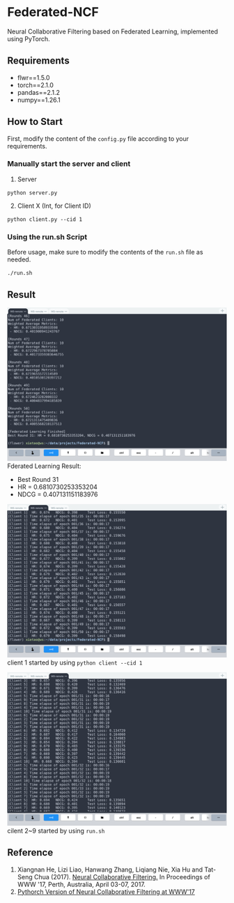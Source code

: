 # Federated-NCF
Neural Collaborative Filtering based on Federated Learning, implemented using PyTorch.

## Requirements
 - flwr==1.5.0
 - torch==2.1.0
 - pandas==2.1.2
 - numpy==1.26.1

## How to Start
First, modify the content of the `config.py` file according to your requirements.
### Manually start the server and client
1. Server
```
python server.py
```
2. Client X (Int, for Client ID)
```
python client.py --cid 1
```
### Using the run.sh Script
Before usage, make sure to modify the contents of the `run.sh` file as needed.
```
./run.sh
```

## Result
![server](./assets/IMG_Server.PNG)
Fderated Learning Result:
 - Best Round 31
 - HR = 0.6810730253353204
 - NDCG = 0.407131151183976


![client_1](./assets/IMG_Client_1.PNG)
client 1 started by using `python client --cid 1`


![clients](./assets/IMG_Clients.PNG)
cilent 2~9 started by using `run.sh`


## Reference
1. Xiangnan He, Lizi Liao, Hanwang Zhang, Liqiang Nie, Xia Hu and Tat-Seng Chua (2017). [Neural Collaborative Filtering.](http://dl.acm.org/citation.cfm?id=3052569) In Proceedings of WWW '17, Perth, Australia, April 03-07, 2017.
2. [Pythorch Version of Neural Collaborative Filtering at WWW'17](https://github.com/pyy0715/Neural-Collaborative-Filtering)